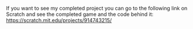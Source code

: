 If you want to see my completed project you can go to the following link on Scratch and see the completed game and the code behind it: https://scratch.mit.edu/projects/914743215/
